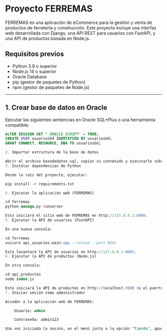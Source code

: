 # Proyecto FERREMAS

FERREMAS es una aplicación de eCommerce para la gestión y venta de productos de ferretería y construcción. Este proyecto incluye una interfaz web desarrollada con Django, una API REST para usuarios con FastAPI, y una API de productos basada en Node.js.

## Requisitos previos

- Python 3.9 o superior  
- Node.js 14 o superior  
- Oracle Database  
- pip (gestor de paquetes de Python)  
- npm (gestor de paquetes de Node.js)

---

## 1. Crear base de datos en Oracle

Ejecutar las siguientes sentencias en Oracle SQL*Plus o una herramienta compatible:

```sql
ALTER SESSION SET "_ORACLE_SCRIPT" = TRUE;
CREATE USER usuariosbd IDENTIFIED BY usuariosbd;
GRANT CONNECT, RESOURCE, DBA TO usuariosbd;

2. Importar estructura de la base de datos

Abrir el archivo basededatos.sql, copiar su contenido y ejecutarlo sobre el usuario productobd creado anteriormente.
3. Instalar dependencias de Python

Desde la raíz del proyecto, ejecutar:

pip install -r requirements.txt

4. Ejecutar la aplicación web (FERREMAS)

cd ferremas
python manage.py runserver

Esto iniciará el sitio web de FERREMAS en http://127.0.0.1:8000.
5. Ejecutar la API de usuarios (FastAPI)

En una nueva consola:

cd ferremas
uvicorn api_usuarios.main:app --reload --port 8001

Esto levantará la API de usuarios en http://127.0.0.1:8001.
6. Ejecutar la API de productos (Node.js)

En otra consola:

cd api_productos
node index.js

Esto iniciará la API de productos en http://localhost:3000 (o el puerto configurado).
7. Iniciar sesión como administrador

Acceder a la aplicación web de FERREMAS:

    Usuario: admin

    Contraseña: admin123

Una vez iniciada la sesión, en el menú junto a la opción "Tienda", aparecerá el panel de Administración. Desde allí, seleccionar "Adm. Usuarios" para crear y gestionar nuevos usuarios.
